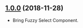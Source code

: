 <a name="1.0.0"></a>

## [1.0.0](https://github.com/zh-rocco/el-fuzzy-select/tree/1.0.0) (2018-11-28)

- Bring Fuzzy Select Component.
